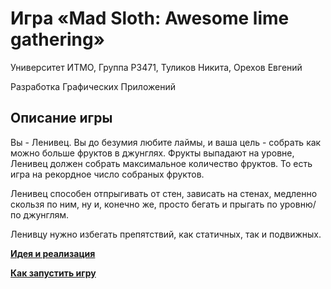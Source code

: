 # Игра «Mad Sloth: Awesome lime gathering»

Университет ИТМО,
Группа P3471,
Туликов Никита,
Орехов Евгений

Разработка Графических Приложений

## Описание игры
Вы - Ленивец. Вы до безумия любите лаймы, и ваша цель - собрать как можно больше фруктов в джунглях.
Фрукты выпадают на уровне, Ленивец должен собрать максимальное количество фруктов. То есть игра на рекордное число собраных фруктов.

Ленивец способен отпрыгивать от стен, зависать на стенах, медленно скользя по ним, ну и, конечно же, просто бегать и прыгать по уровню/по джунглям.

Ленивцу нужно избегать препятствий, как статичных, так и подвижных.

**[Идея и реализация](Docs/ReadmeAbout.md)**

**[Как запустить игру](Docs/ReadmeInstall.md)**

